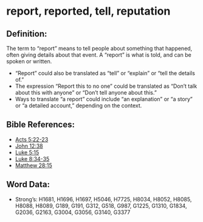 # report, reported, tell, reputation

## Definition:

The term to “report” means to tell people about something that happened, often giving details about that event. A “report” is what is told, and can be spoken or written.

* “Report” could also be translated as “tell” or “explain” or “tell the details of.”
* The expression “Report this to no one” could be translated as “Don’t talk about this with anyone” or “Don’t tell anyone about this.”
* Ways to translate “a report” could include “an explanation” or “a story” or “a detailed account,” depending on the context.

## Bible References:

* [Acts 5:22-23](rc://en/tn/help/act/05/22)
* [John 12:38](rc://en/tn/help/jhn/12/38)
* [Luke 5:15](rc://en/tn/help/luk/05/15)
* [Luke 8:34-35](rc://en/tn/help/luk/08/34)
* [Matthew 28:15](rc://en/tn/help/mat/28/15)

## Word Data:

* Strong’s: H1681, H1696, H1697, H5046, H7725, H8034, H8052, H8085, H8088, H8089, G189, G191, G312, G518, G987, G1225, G1310, G1834, G2036, G2163, G3004, G3056, G3140, G3377
